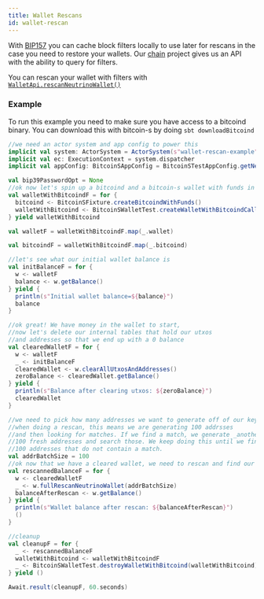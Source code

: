```yaml
---
title: Wallet Rescans
id: wallet-rescan
---
```


With [BIP157](https://github.com/bitcoin/bips/blob/master/bip-0157.mediawiki) you can cache block filters locally to use
later for rescans in the case you need to restore your wallets. Our [chain](../applications/chain.md) project gives us
an API with the ability to query for filters.

You can rescan your wallet with filters with [`WalletApi.rescanNeutrinoWallet()`](https://github.com/bitcoin-s/bitcoin-s/blob/master/core/src/main/scala/org/bitcoins/core/api/wallet/NeutrinoWalletApi.scala#L77)

### Example

To run this example you need to make sure you have access to a bitcoind binary. You can download this with bitcoin-s by doing
`sbt downloadBitcoind`


```scala
//we need an actor system and app config to power this
implicit val system: ActorSystem = ActorSystem(s"wallet-rescan-example")
implicit val ec: ExecutionContext = system.dispatcher
implicit val appConfig: BitcoinSAppConfig = BitcoinSTestAppConfig.getNeutrinoTestConfig()

val bip39PasswordOpt = None
//ok now let's spin up a bitcoind and a bitcoin-s wallet with funds in it
val walletWithBitcoindF = for {
  bitcoind <- BitcoinSFixture.createBitcoindWithFunds()
  walletWithBitcoind <- BitcoinSWalletTest.createWalletWithBitcoindCallbacks(bitcoind, bip39PasswordOpt)
} yield walletWithBitcoind

val walletF = walletWithBitcoindF.map(_.wallet)

val bitcoindF = walletWithBitcoindF.map(_.bitcoind)

//let's see what our initial wallet balance is
val initBalanceF = for {
  w <- walletF
  balance <- w.getBalance()
} yield {
  println(s"Initial wallet balance=${balance}")
  balance
}

//ok great! We have money in the wallet to start,
//now let's delete our internal tables that hold our utxos
//and addresses so that we end up with a 0 balance
val clearedWalletF = for {
  w <- walletF
  _ <- initBalanceF
  clearedWallet <- w.clearAllUtxosAndAddresses()
  zeroBalance <- clearedWallet.getBalance()
} yield {
  println(s"Balance after clearing utxos: ${zeroBalance}")
  clearedWallet
}

//we need to pick how many addresses we want to generate off of our keychain
//when doing a rescan, this means we are generating 100 addrsses
//and then looking for matches. If we find a match, we generate _another_
//100 fresh addresses and search those. We keep doing this until we find
//100 addresses that do not contain a match.
val addrBatchSize = 100
//ok now that we have a cleared wallet, we need to rescan and find our fudns again!
val rescannedBalanceF = for {
  w <- clearedWalletF
  _ <- w.fullRescanNeutrinoWallet(addrBatchSize)
  balanceAfterRescan <- w.getBalance()
} yield {
  println(s"Wallet balance after rescan: ${balanceAfterRescan}")
  ()
}

//cleanup
val cleanupF = for {
  _ <- rescannedBalanceF
  walletWithBitcoind <- walletWithBitcoindF
  _ <- BitcoinSWalletTest.destroyWalletWithBitcoind(walletWithBitcoind)
} yield ()

Await.result(cleanupF, 60.seconds)
```
